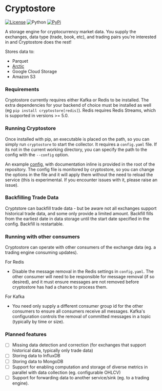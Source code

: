 # Cryptostore

[![License](https://img.shields.io/badge/license-XFree86-blue.svg)](LICENSE)
![Python](https://img.shields.io/badge/Python-3.6+-green.svg)
[![PyPi](https://img.shields.io/badge/PyPi-cryptostore-brightgreen.svg)](https://pypi.python.org/pypi/cryptostore)



A storage engine for cryptocurrency market data. You supply the exchanges, data type (trade, book, etc), and trading pairs you're interested in and Cryptostore does the rest!

Stores data to:
* Parquet
* [Arctic](https://github.com/manahl/arctic)
* Google Cloud Storage
* Amazon S3

### Requirements

Cryptostore currently requires either Kafka or Redis to be installed. The extra dependencies for your backend of choice must be installed as well (eg `pip install cryptostore[redis]`). Redis requires Redis Streams, which is supported in versions >= 5.0.


### Running Cryptostore

Once installed with pip, an executable is placed on the path, so you can simply run `cryptostore` to start the collector. It requires a `config.yaml` file. If its not in the current working directory, you can specify the path to the config with the `--config` option.

An example [config](config.yaml), with documentation inline is provided in the root of the repository. The config file is monitored by cryptostore, so you can change the options in the file and it will apply them without the need to reload the service (this is experimental. If you encounter issues with it, please raise an issue).


### Backfilling Trade Data
Cryptstore can backfill trade data - but be aware not all exchanges support historical trade data, and some only provide a limited amount. Backfill fills from the earliest date in data storage until the start date specified in the config. Backfill is restartable.


### Running with other consumers

Cryptostore can operate with other consumers of the exchange data (eg. a trading engine consuming updates).

For Redis
  - Disable the message removal in the Redis settings in `config.yaml`. The other consumer will need to be responsible for
  message removal (if so desired), and it must ensure messages are not removed before cryptostore has had a chance to process them.
  
For Kafka
  - You need only supply a different consumer group id for the other consumers to ensure all consumers receive all messages. Kafka's configuration controls the removal of committed messages in a topic (typically by time or size).


### Planned features
* [ ] Missing data detection and correction (for exchanges that support historical data, typically only trade data)
* [ ] Storing data to InfluxDB
* [ ] Storing data to MongoDB
* [ ] Support for enabling computation and storage of diverse metrics in parallel with data collection (eg. configurable OHLCV)
* [ ] Support for forwarding data to another service/sink (eg. to a trading engine). 
